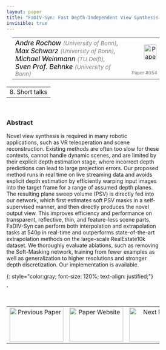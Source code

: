 ```yaml
---
layout: paper
title: "FaDIV-Syn: Fast Depth-Independent View Synthesis using Soft Masks and Implicit Blending"
invisible: true
---
```

<head>
<style>
* {
  box-sizing: border-box;
}

#myInput {
  background-position: 10px 10px;
  background-repeat: no-repeat;
  width: 100%;
  font-size: 100%;
  padding: 12px 20px 12px 40px;
  border: 1px solid #ddd;
  margin-bottom: 12px;
}

#myTable, #myTableA {
  border-collapse: collapse;
  width: 100%;
  border: 1px solid #ddd;
  font-size: 100%;
}

#myTable th, #myTable td, #myTableA th, #myTableA td {
  text-align: left;
  padding: 12px;
}

#myTable tr, #myTableA tr {
  border-bottom: 1px solid #ddd;
}

#myTable tr.header, #myTable tr:hover, #myTableA tr.header, #myTableA tr:hover {
  background-color: #f1f1f1;
}


#eventcounter1 a {
    font-size: 12px;
    color: #ffffff;
    display: block;
}

#eventcounter1 a:hover {
    text-decoration: none;
}

#eventcounter2 a {
    font-size: 12px;
    color: #ffffff;
    display: block;
}

#eventcounter2 a:hover {
    text-decoration: none;
}

</style>
</head>

<table width = "95%" style="padding-left: 15px; margin-left: auto; margin-right: 10px;">
<tr><td style = "vertical-align: top; padding-right: 25px;" rowspan="2">
<span style="color:black; font-size: 110%;"><i>
Andre Rochow <span style="color:gray; font-size: 85%">(University of Bonn)</span><span style="color:gray; font-size: 100%">,</span><br>
Max Schwarz <span style="color:gray; font-size: 85%">(University of Bonn)</span><span style="color:gray; font-size: 100%">,</span><br>
Michael Weinmann <span style="color:gray; font-size: 85%">(TU Delft)</span><span style="color:gray; font-size: 100%">,</span><br>
Sven Prof. Behnke <span style="color:gray; font-size: 85%">(University of Bonn)</span>
</i></span>
</td>

<td style="text-align: right;"><a href="http://www.roboticsproceedings.org/rss18/p054.pdf"><img src="{{ site.baseurl }}/images/paper_link.png" alt="Paper Website" width = "33"  height = "40"/></a><br></td>
</tr>
<tr>
<td style="color:#777789; text-align:right; font-size: 75%; margin-right:10px;">Paper&nbsp;#054</td>
</tr>
</table>

<table width="80%" style="margin-top: 20px; margin-left: auto; margin-right: auto;">
  <tr>
    <td style="text-align:center;">8. Short talks</td>
  </tr>
</table>
<br>


### Abstract
Novel view synthesis is required in many robotic applications, such as VR teleoperation and scene reconstruction. Existing methods are often too slow for these contexts, cannot handle dynamic scenes, and are limited by their explicit depth estimation stage, where incorrect depth predictions can lead to large projection errors. Our proposed method runs in real time on live streaming data and avoids explicit depth estimation by efficiently warping input images into the target frame for a range of assumed depth planes. The resulting plane sweep volume (PSV) is directly fed into our network, which first estimates soft PSV masks in a self-supervised manner, and then directly produces the novel output view. This improves efficiency and performance on transparent, reflective, thin, and feature-less scene parts. FaDIV-Syn can perform both interpolation and extrapolation tasks at 540p in real-time and outperforms state-of-the-art extrapolation methods on the large-scale RealEstate10k dataset. We thoroughly evaluate ablations, such as removing the Soft-Masking network, training from fewer examples as well as generalization to higher resolutions and stronger depth discretization. Our implementation is available.

{: style="color:gray; font-size: 120%; text-align: justified;"}


<table width="100%" style="margin-top:40px;">
<tr>
    <td style="width: 30%; text-align: center;"><a href="{{ site.baseurl }}/program/papers/053/">
<img src="{{ site.baseurl }}/images/previous_paper_icon.png"
       alt="Previous Paper" width = "142"  height = "90"/> 
</a> </td>
<td style="text-align: center;"><a href="{{ site.baseurl }}/program/papers">
<img src="{{ site.baseurl }}/images/overview_icon.png"
       alt="Paper Website" width = "142"  height = "90"/> 
</a> </td>
    <td style="width: 30%; text-align: center;"><a href="{{ site.baseurl }}/program/papers/055/">
    <img src="{{ site.baseurl }}/images/next_paper_icon.png"
        alt="Next Paper" width = "142"  height = "90"/>
    </a></td>
'</tr>
</table>
